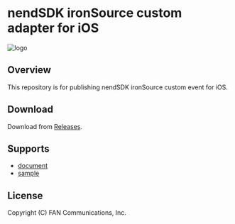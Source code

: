 # nendSDK ironSource custom adapter for iOS

![logo](https://user-images.githubusercontent.com/9563381/31269103-17daebce-aaba-11e7-9899-742435c4ef20.png)

## Overview

This repository is for publishing nendSDK ironSource custom event for iOS.

## Download

Download from [Releases](https://github.com/fan-ADN/nendSDK-iOS-ironSource-CustomAdapter-pub/releases).

## Supports

* [document](https://github.com/fan-ADN/nendSDK-iOS-ironSource-CustomAdapter/wiki)
* [sample](https://github.com/fan-ADN/nendSDK-iOS-ironSource-CustomAdapter)

## License

Copyright (C) FAN Communications, Inc.
